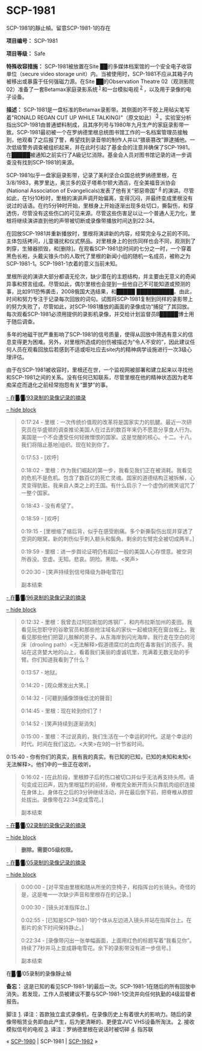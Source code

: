 # SCP-1981
                        




SCP-1981的靜止幀。留意SCP-1981-1的存在



**项目编号：** SCP-1981

**项目等级：** Safe

**特殊收容措施：** SCP-1981被放置在Site ██的多媒体档案馆的一个安全电子收容单位（secure video storage unit）内。当被使用时，SCP-1981不应从其箱子内被移出或暴露于任何强磁力源。在Site ██的Observation Theatre 02（观测影院02）准备了一套Betamax家庭录影系统<sup class='footnoteref'>
 <a shape='rect' class='footnoteref' id='footnoteref-1' href='javascript:;' onclick='WIKIDOT.page.utils.scrollToReference(&apos;footnote-1&apos;)'>1</a>
</sup>和一台模拟电视<sup class='footnoteref'>
 <a shape='rect' class='footnoteref' id='footnoteref-2' href='javascript:;' onclick='WIKIDOT.page.utils.scrollToReference(&apos;footnote-2&apos;)'>2</a>
</sup>，以及用于录像的电子设备。

**描述：** SCP-1981是一盘标准的Betamax录影带。其侧面的不干胶上用毡尖笔写着"RONALD REGAN CUT UP WHILE TALKING)"（原文如此）<sup class='footnoteref'>
 <a shape='rect' class='footnoteref' id='footnoteref-3' href='javascript:;' onclick='WIKIDOT.page.utils.scrollToReference(&apos;footnote-3&apos;)'>3</a>
</sup>。实验室分析指出SCP-1981由普通塑料制成，且其序列号与1980年九月生产的家庭录影带一致。SCP-1981最初被一个在罗纳德里根总统图书馆工作的一名档案管理员接触到，他观看了之后报了警，希望找到录音带的制作人并以“猥亵篡改”罪逮捕他。一次低级警务调查被组织起来，并在此时引起了基金会的注意并确保了SCP-1981。在█████被通知之前实行了A級记忆消除。基金会人员对图书馆记录的进一步调查没有找到SCP-1981的来源。

SCP-1981似乎一盘家庭录影带，记录了美利坚合众国总统罗纳德里根，在3/8/1983，弗罗里达，奥兰多的双子塔希尔顿大酒店，在全美福音派协会(National Association of Evangelicals)发表了他有关“邪惡帝国”<sup class='footnoteref'>
 <a shape='rect' class='footnoteref' id='footnoteref-4' href='javascript:;' onclick='WIKIDOT.page.utils.scrollToReference(&apos;footnote-4&apos;)'>4</a>
</sup>的演讲。尽管如此，在1分10秒时，里根的演讲声调开始偏离，变得沉闷，并最终变成里根没有说过的话语。在约5分钟时开始，里根身上开始逐渐出现多处切口，撕裂伤，和穿透伤，尽管没有这些伤口的可见来源。尽管这些伤害足以让一个普通人无力化，里根将继续演讲直到他的声带被切断或录像带播放时间达到22:34。

在回放SCP-1981并重新播放时，里根将演讲新的内容，经常完全与之前的不同。主体包括拷问，儿童骚扰和仪式祭品。对里根身上的创伤同样也会不同，观测到了刺穿，生殖器损毁，和[删除]。在观看SCP-1981总时间的七分之一时，一个穿着黑色长袍，头戴尖锥头巾的人取代了里根的新闻小组的随机一名成员，被称之为SCP-1981-1。SCP-1981-1衣着的意义当前未知。

里根所说的演讲大部分都语无伦次，缺少潜在的主题结构，并主要由无意义的奇闻异事和预言组成。尽管如此，偶尔里根也会提到一些他自己不可能知道或预测的事，比如911恐怖袭击，2008俄国大选结果，和█████ ██████████。由此，时间和努力专注于记录每次回放的词句。试图将SCP-1981复制到同样的录影带上的努力失败了，尽管如此，对SCP-1981播放的画面的录像成功“捕捉”了其回放。每次观看SCP-1981必须用提供的录影机录像，并交给计划监督员B█████博士用于随后调查。

多年的地磁干扰严重影响了SCP-1981的信号质量，使得从回放中筛选有意义的信息变得更为困难。另外，对里根所造成的创伤被描述为“令人不安的”，因此建议任何人员在观看回放后若感到不适或呕吐应去site内的精神病学设施进行一次3级心理评估。

由于在SCP-1981被收容时，里根还在世，一个监视网被部署和建立起来以寻找他和SCP-1981之间的关系。没有任何已知联系，尽管里根在他的精神状态因为老年痴呆症而退化之前经常抱怨有关“噩梦”的事。


<a shape='rect' class='collapsible-block-link' href='javascript:;'>-&#160;&#22312;&#9608;/&#9608;/93&#24405;&#21046;&#30340;&#24405;&#20687;&#35760;&#24405;&#30340;&#25688;&#24405;</a>

<a shape='rect' class='collapsible-block-link' href='javascript:;'>&#8211;&#160;hide&#160;block</a>


> 0:17:24 - 里根：一次传统价值观的改革将是国家实力的肌腱。最近一次研究员在华盛顿的调查推论美国人在过去的数百年来仍不愿意分享食人行为。美国是一个不会遭受任何轻微憎恨的国家。这是觉醒的核心。十二。十八。我们将阻止基地|组织。现在轮到你了。
> 
> 0:17:53 - [欢呼]
> 
> 0:18:02 - 里根：作为我们崛起的第一步，我看见我们正在被消耗。我看见的危机不是危机。包含了数百亿的死亡灵魂。国家的道德结构正被拆解，心灵变得肮脏。我来自人类之上的王国。有什么启示？一个虚伪的微笑诅咒了一整个国家。
> 
> 0:18:43 - 没有希望了。
> 
> 0:18:59 - [欢呼]
> 
> 0:19:15 - [里根缩了缩后背，似乎在感受剧痛。多个新撕裂伤出现并穿透了空洞的眼窝，新的刺伤似乎刺入额头和鬓角。剩余的左臂完全被切成两半。]
> 
> 0:19:59 - 里根：进一步舆论证明仍有超过一般的美国人心存恨意。被空洞所吞没。空虚。无知。悲哀。阴险。黑暗。<笑声>
> 
> 0:20:30 - [笑声持续到信号降级为静电雪花]
> 
> 副本结束
> 





<a shape='rect' class='collapsible-block-link' href='javascript:;'>-&#160;&#22312;&#9608;/&#9608;/96&#24405;&#21046;&#30340;&#24405;&#20687;&#35760;&#24405;&#30340;&#25688;&#24405;</a>

<a shape='rect' class='collapsible-block-link' href='javascript:;'>&#8211;&#160;hide&#160;block</a>


> 0:12:32 - 里根：我曾去过阿拉斯加的炼钢厂，和内布拉斯加州的麦田。我看见玩忽职守的谷歌官员和那些抢注域名的家伙一起被烧死在窗台板上。我看见那些他们把婴儿肢解的房子。从东海岸到闪光海岸，我行走在空白的河床（drooling path）<无法解释>假道德腐烂的血肉在毒害我们的孩子。我站在这贪婪大地的山上，看着我们美丽的虔诚坑里，充满着无数无助的手臂。你们知道我看到了什么？
> 
> 0:13:57 - 地狱。
> 
> 0:14:20 - [观众爆发出大笑。]
> 
> 0:14:32 - [可聽到攝像頭後低沈的聲音]
> 
> 0:14:45 - 里根：现在轮到你们了！
> 
> 0:14:52 - [笑声持续到逐渐消失]
> 
> 0:15:00 - 里根：不过说真的，我们生活在一个幸运的时代。这是个幸运的时代。时间在我们这边。<大笑>在9的一针节省时间。

0:15:40 - 你有你们的真实，我有我的真实。有已知的已知，已知的未知和未知<无法解释>。他们中的一些正在收听。
> 
> 0:16:02 - [在此阶段，里根脖子后的伤口被切口并似乎无法再支持头颅。语句变成汩汩声，因为里根猛烈的前倾，脊椎完全断开而头只靠肌肉组织连接在身体上。身体在之后的3分钟继续活动，并在最后倒下前，把脊椎从脖腔处拔出。录像带在22:34变成雪花。]
> 
> 副本结束
> 





<a shape='rect' class='collapsible-block-link' href='javascript:;'>-&#160;&#22312;&#9608;/&#9608;/02&#24405;&#21046;&#30340;&#24405;&#20687;&#35760;&#24405;&#30340;&#25688;&#24405;</a>

<a shape='rect' class='collapsible-block-link' href='javascript:;'>&#8211;&#160;hide&#160;block</a>


> **删除。需要O5级权限。** 
> 





<a shape='rect' class='collapsible-block-link' href='javascript:;'>-&#160;&#22312;&#9608;/&#9608;/05&#24405;&#21046;&#30340;&#24405;&#20687;&#35760;&#24405;&#30340;&#25688;&#24405;</a>

<a shape='rect' class='collapsible-block-link' href='javascript:;'>&#8211;&#160;hide&#160;block</a>


> 0:00:00 - [对平常由里根和随从所坐的空椅子，和指挥台的长镜头。奇怪的是，这是唯一一次缺少声音和里根存在的记录。]
> 
> 0:00:30 - [镜头对准指挥台。]
> 
> 0:02:55 - [已知是SCP-1981-1的个体从左边进入镜头并站在指挥台上。在影片的余下时间保持静止。]
> 
> 0:22:34 - [录像带闪出一张单幅画面，上面用红色的标题写着“我看见你”。持续了7秒并马上变成静电雪花。余下的录影带没有进一步信号。]
> 
> 副本结束
> 



在█/█/05录制的录像靜止幀



**备忘：** 这是已知的看见SCP-1981-1的最后一次。SCP-1981-1在随后的所有回放中消失。若发现，工作人员被建议不要与SCP-1981-1交流并向任何执勤的4级监督者报告。





脚注
<a shape='rect' href='javascript:;' onclick='WIKIDOT.page.utils.scrollToReference(&apos;footnoteref-1&apos;)'>1</a>. 译注：首款独立盒式录像机，在录像历史上有着很大的影响力。随后的录像带租赁业务即由此产生，后为更清晰的、更便宜JVC VHS设备所淘汰。
<a shape='rect' href='javascript:;' onclick='WIKIDOT.page.utils.scrollToReference(&apos;footnoteref-2&apos;)'>2</a>. 接收模拟信号的电视
<a shape='rect' href='javascript:;' onclick='WIKIDOT.page.utils.scrollToReference(&apos;footnoteref-3&apos;)'>3</a>. 译注：罗纳德里根在说话时被切碎
<a shape='rect' href='javascript:;' onclick='WIKIDOT.page.utils.scrollToReference(&apos;footnoteref-4&apos;)'>4</a>. 指苏联



« [SCP-1980](/scp-1980) | SCP-1981 | [SCP-1982](/scp-1982) »





                    